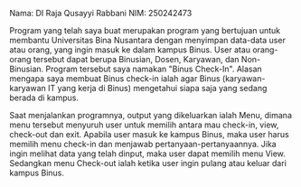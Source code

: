 Nama: DI Raja Qusayyi Rabbani
NIM: 250242473

Program yang telah saya buat merupakan program yang bertujuan untuk membantu Universitas Bina Nusantara dengan menyimpan 
data-data user atau orang, yang ingin masuk ke dalam kampus Binus. User atau orang-orang tersebut dapat berupa Binusian, Dosen,
Karyawan, dan Non-Binusian. Program tersebut saya namakan "Binus Check-In". Alasan mengapa saya membuat Binus check-in ialah agar 
Binus (karyawan-karyawan IT yang kerja di Binus) mengetahui siapa saja yang sedang berada di kampus. 

Saat menjalankan programnya, output yang dikeluarkan ialah Menu, dimana menu tersebut menyuruh user untuk memilih antara mau 
check-in, view, check-out dan exit. Apabila user masuk ke kampus Binus, maka user harus memilih menu check-in dan 
menjawab pertanyaan-pertanyaannya. Jika ingin melihat data yang telah dinput, maka user dapat memilih menu View.
Sedangkan menu Check-out ialah ketika user ingin pulang atau keluar dari kampus Binus. 

